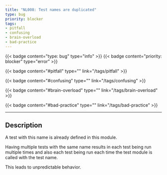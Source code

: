 ```yaml
---
title: "NL008: Test names are duplicated"
type: bug
priority: blocker
tags:
- pitfall 
- confusing 
- brain-overload 
- bad-practice 
---
```


{{< badge content="type: bug" type="info" >}}
{{< badge content="priority: blocker" type="error" >}}


{{< badge content="#pitfall" type="" link="/tags/pitfall" >}}

{{< badge content="#confusing" type="" link="/tags/confusing" >}}

{{< badge content="#brain-overload" type="" link="/tags/brain-overload" >}}

{{< badge content="#bad-practice" type="" link="/tags/bad-practice" >}}

---

## Description
A test with this name is already defined in this module.

Having multiple tests with the same name results in each test being run multiple times and also each test being run each time
the test module is called with the test name.

This leads to unpredictable behavior.
